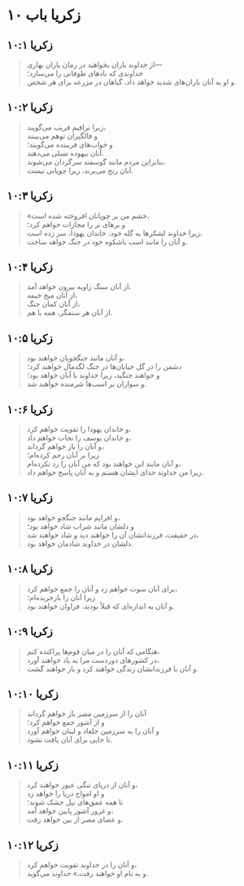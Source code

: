 # زکریا باب ۱۰

## زکریا ۱۰:۱

> از خداوند باران بخواهید در زمان باران بهاری—  
> خداوندی که بادهای طوفانی را می‌سازد؛  
> و او به آنان باران‌های شدید خواهد داد، گیاهان در مزرعه برای هر شخص.

## زکریا ۱۰:۲

> زیرا ترافیم فریب می‌گویند،  
> و فالگیران توهم می‌بینند  
> و خواب‌های فریبنده می‌گویند؛  
> آنان بیهوده تسلی می‌دهند.  
> بنابراین مردم مانند گوسفند سرگردان می‌شوند،  
> آنان رنج می‌برند، زیرا چوپانی نیست.

## زکریا ۱۰:۳

> «خشم من بر چوپانان افروخته شده است،  
> و بزهای نر را مجازات خواهم کرد؛  
> زیرا خداوند لشکرها به گله خود، خاندان یهودا، سر زده است،  
> و آنان را مانند اسب باشکوه خود در جنگ خواهد ساخت.

## زکریا ۱۰:۴

> از آنان سنگ زاویه بیرون خواهد آمد،  
> از آنان میخ خیمه،  
> از آنان کمان جنگ،  
> از آنان هر ستمگر، همه با هم.

## زکریا ۱۰:۵

> و آنان مانند جنگجویان خواهند بود،  
> دشمن را در گل خیابان‌ها در جنگ لگدمال خواهند کرد؛  
> و خواهند جنگید، زیرا خداوند با آنان خواهد بود؛  
> و سواران بر اسب‌ها شرمنده خواهند شد.

## زکریا ۱۰:۶

> و خاندان یهودا را تقویت خواهم کرد،  
> و خاندان یوسف را نجات خواهم داد،  
> و آنان را باز خواهم گرداند،  
> زیرا بر آنان رحم کرده‌ام؛  
> و آنان مانند این خواهند بود که من آنان را رد نکرده‌ام،  
> زیرا من خداوند خدای ایشان هستم و به آنان پاسخ خواهم داد.

## زکریا ۱۰:۷

> و افرایم مانند جنگجو خواهد بود،  
> و دلشان مانند شراب شاد خواهد بود؛  
> در حقیقت، فرزندانشان آن را خواهند دید و شاد خواهند شد،  
> دلشان در خداوند شادمان خواهد بود.

## زکریا ۱۰:۸

> برای آنان سوت خواهم زد و آنان را جمع خواهم کرد،  
> زیرا آنان را بازخریده‌ام؛  
> و آنان به اندازه‌ای که قبلاً بودند، فراوان خواهند بود.

## زکریا ۱۰:۹

> هنگامی که آنان را در میان قوم‌ها پراکنده کنم،  
> در کشورهای دوردست مرا به یاد خواهند آورد،  
> و آنان با فرزندانشان زندگی خواهند کرد و باز خواهند گشت.

## زکریا ۱۰:۱۰

> آنان را از سرزمین مصر باز خواهم گرداند  
> و از آشور جمع خواهم کرد؛  
> و آنان را به سرزمین جلعاد و لبنان خواهم آورد  
> تا جایی برای آنان یافت نشود.

## زکریا ۱۰:۱۱

> و آنان از دریای تنگی عبور خواهند کرد،  
> و او امواج دریا را خواهد زد  
> تا همه عمق‌های نیل خشک شوند؛  
> و غرور آشور پایین خواهد آمد،  
> و عصای مصر از بین خواهد رفت.

## زکریا ۱۰:۱۲

> و آنان را در خداوند تقویت خواهم کرد،  
> و به نام او خواهند رفت،» خداوند می‌گوید.
